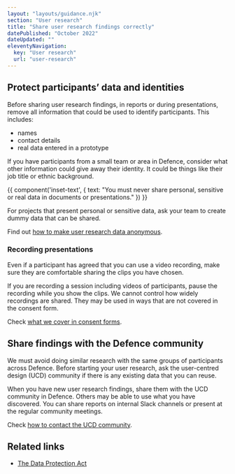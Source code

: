 ```yaml
---
layout: "layouts/guidance.njk"
section: "User research"
title: "Share user research findings correctly"
datePublished: "October 2022"
dateUpdated: ""
eleventyNavigation:
  key: "User research"
  url: "user-research"
---
```


## Protect participants’ data and identities

Before sharing user research findings, in reports or during presentations, remove all information that could be used to identify participants. This includes:

- names
- contact details
- real data entered in a prototype

If you have participants from a small team or area in Defence, consider what other information could give away their identity. It could be things like their job title or ethnic background.

{{ component('inset-text', {
  text: "You must never share personal, sensitive or real data in documents or presentations."
}) }}

For projects that present personal or sensitive data, ask your team to create dummy data that can be shared.

Find out [how to make user research data anonymous](user-research/save-and-store-user-research-data).

### Recording presentations

Even if a participant has agreed that you can use a video recording, make sure they are comfortable sharing the clips you have chosen.

If you are recording a session including videos of participants, pause the recording while you show the clips. We cannot control how widely recordings are shared. They may be used in ways that are not covered in the consent form.

Check [what we cover in consent forms](user-research/save-and-store-user-research-data#keep-your-promises-to-participants).

## Share findings with the Defence community

We must avoid doing similar research with the same groups of participants across Defence. Before starting your user research, ask the user-centred design (UCD) community if there is any existing data that you can reuse.

When you have new user research findings, share them with the UCD community in Defence. Others may be able to use what you have discovered. You can share reports on internal Slack channels or present at the regular community meetings.

Check [how to contact the UCD community](your-community/user-centred-design).

## Related links

- [The Data Protection Act](https://www.gov.uk/data-protection)
